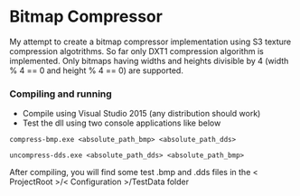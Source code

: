 # Bitmap Compressor
My attempt to create a bitmap compressor implementation using S3 texture compression algotrithms. So far only DXT1 compression algorithm is implemented. Only bitmaps having widths and heights divisible by 4 (width % 4 == 0 and height % 4 == 0) are supported.

### Compiling and running
* Compile using Visual Studio 2015 (any distribution should work)
* Test the dll using two console applications like below
```
compress-bmp.exe <absolute_path_bmp> <absolute_path_dds>

uncompress-dds.exe <absolute_path_dds> <absolute_path_bmp>
```

After compiling, you will find some test .bmp and .dds files in the < ProjectRoot >/< Configuration >/TestData folder
